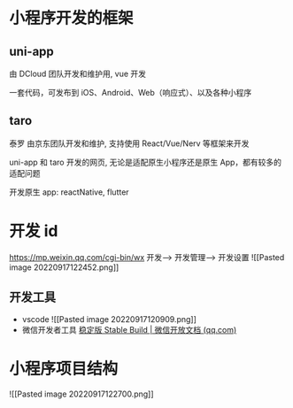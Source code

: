 # 小程序开发的框架
## uni-app
由 DCloud 团队开发和维护用,  vue 开发

一套代码，可发布到 iOS、Android、Web（响应式）、以及各种小程序

## taro  
泰罗
由京东团队开发和维护,  支持使用 React/Vue/Nerv 等框架来开发


uni-app 和 taro 开发的网页, 无论是适配原生小程序还是原生 App，都有较多的适配问题

开发原生 app: reactNative, flutter


# 开发 id
https://mp.weixin.qq.com/cgi-bin/wx
开发--> 开发管理--> 开发设置
![[Pasted image 20220917122452.png]]
## 开发工具
- vscode ![[Pasted image 20220917120909.png]]
- 微信开发者工具
[稳定版 Stable Build | 微信开放文档 (qq.com)](https://developers.weixin.qq.com/miniprogram/dev/devtools/download.html)


# 小程序项目结构
![[Pasted image 20220917122700.png]]


